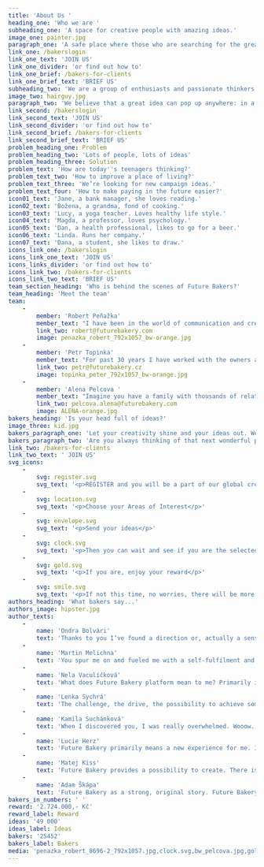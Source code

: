 ```yaml
---
title: 'About Us '
heading_one: 'Who we are '
subheading_one: 'A space for creative people with amazing ideas.'
image_one: painter.jpg
paragraph_one: 'A safe place where those who are searching for the great idea meet with the ones that have them. And where they have access not just to one amazing idea, but to several of them. A place, where the idea creators – who we call BAKERS get rewarded if their idea is selected by the client. We are a constantly growing group of bakers and creative thinkers. We believe it is important to provide a space for ideas and wonderful creations. We want to give everybody a chance to contribute. We believe the more idea makers we have, the more we can all move forward.'
link_one: /bakerslogin
link_one_text: 'JOIN US'
link_one_divider: 'or find out how to'
link_one_brief: /bakers-for-clients
link_one_brief_text: 'BRIEF US'
subheading_two: 'We are a group of enthusiasts and passionate thinkers'
image_two: hairguy.jpg
paragraph_two: 'We believe that a great idea can pop up anywhere: in a bar, during a wonderfully peaceful weekend, while running, before going to bed, while chatting with your loved one, from a student, retiree or stay-at-home mom or dad.'
link_second: /bakerslogin
link_second_text: 'JOIN US'
link_second_divider: 'or find out how to'
link_second_brief: /bakers-for-clients
link_second_brief_text: 'BRIEF US'
problem_heading_one: Problem
problem_heading_two: 'Lots of people, lots of ideas'
problem_heading_three: Solution
problem_text: 'How are today''s teenagers thinking?'
problem_text_two: 'How to improve a place of living?'
problem_text_three: 'We’re looking for new campaign ideas.'
problem_text_four: 'How to make paying in the future easier?'
icon01_text: 'Jane, a bank manager, she loves reading.'
icon02_text: 'Božena, a grandma, fond of cooking.'
icon03_text: 'Lucy, a yoga teacher. Loves healthy life style.'
icon04_text: 'Magda, a professor, loves psychology.'
icon05_text: 'Dan, a health professional, likes to go for a beer.'
icon06_text: 'Linda. Runs her company.'
icon07_text: 'Dana, a student, she likes to draw.'
icons_link_one: /bakerslogin
icons_link_one_text: 'JOIN US'
icons_links_divider: 'or find out how to'
icons_link_two: /bakers-for-clients
icons_link_two_text: 'BRIEF US'
team_section_heading: 'Who is behind the scenes of Future Bakers?'
team_heading: 'Meet the team'
team:
    -
        member: 'Robert Peňažka'
        member_text: "I have been in the world of communication and creativity for 25 years. I constantly start to be able to finish and I finish to be able to start.\r\nAfter 9 years I ended up as the leader of Leo Burnett Prague, I set up Kaspen agency to leave after 7 years and established Yinachi studio.\r\nI seek passionate Clients, I connect the world of commercialism / advertising and art.\r\nI stand behind “Kmeny” project, “Neboj” or “Velký bobek” books. I publish Magnus magazine.\r\nI am an uncle of Kašpárek v rohlíku and Kefír festival. I cofounded “Rodiče vítáni” (“Parents welcome”) and together with Petr Topinka we built Future Bakery family."
        link_two: robert@futurebakery.com
        image: penazka_robert_792x1057_bw-orange.jpg
    -
        member: 'Petr Topinka'
        member_text: "For past 30 years I have worked with the owners and leaders of successful companies across the whole world. Even with politicians and country leaders.\r\nI help them with strategic marketing and communication.\r\nFor many years I was connected with BBDO Worldwide agency network. I worked in BBDO Toronto and lead Prague office which stood behind great creative and business projects in the Czech Republic and CEE region. I found and helped unlock hundreds of talents.\r\nAll this helped me see even more clearly that the crowd can do more that “the above”.\r\nThat’s why Robert Peňažka and I have built Future Bakery platform. For everybody to participate, for us to listen better and for things to work better."
        link_two: petr@futurebakery.cz
        image: topinka_peter_792x1057_bw-orange.jpg
    -
        member: 'Alena Pelcova '
        member_text: "Imagine you have a family with thousands of relatives.\r\nThis is exactly the family Alena takes care of. Future Bakery family comprising of twenty five thousands people from the crowd. People with great energy and ideas.\r\nWe know very well that none of us is as smart as we all together. Also, that we are all creative. It’s enough to give impulse and it rolls off. This world is full of creativity, fresh and - for somebody - weird ideas and insights. Our work is to work well with this and give it all a life."
        link_two: pelcova.alena@futurebakery.com
        image: ALENA-orange.jpg
bakers_heading: 'Is your head full of ideas?'
image_three: kid.jpg
bakers_paragraph_one: 'Let your creativity shine and your ideas out. We will have an abundance of great projects, that will inspire you. Help us solve them!! Have fun with it!'
bakers_paragraph_two: 'Are you always thinking of that next wonderful product or are you passionate about creativity, writing or digital design? Or you just love sharing your opinion.'
link_two: /bakers-for-clients
link_two_text: ' JOIN US'
svg_icons:
    -
        svg: register.svg
        svg_text: '<p>REGISTER and you will be a part of our global creative family</p>'
    -
        svg: location.svg
        svg_text: '<p>Choose your Areas of Interest</p>'
    -
        svg: envelope.svg
        svg_text: '<p>Send your ideas</p>'
    -
        svg: clock.svg
        svg_text: '<p>Then you can wait and see if you are the selected baker</p>'
    -
        svg: gold.svg
        svg_text: '<p>If you are, enjoy your reward</p>'
    -
        svg: smile.svg
        svg_text: '<p>If not this time, no worries, there will be more projects</p>'
authors_heading: 'What bakers say...'
authors_image: hipster.jpg
author_texts:
    -
        name: 'Ondra Bolvári'
        text: 'Thanks to you I’ve found a direction or, actually a sense of my life. Because I did not know for long what I might be interested in… and then you came and taught me to freely put my ideas on paper and surprisingly, they caught someone’s attention. So even though I graduated from IT school, I plunged myself into online marketing where I found myself. Now I manage my e-shop and do the marketing around and this is where I got purely thanks to Future Bakery. It would never come to my mind to be interested in that sphere because I did not now it then.'
    -
        name: 'Martin Melichna'
        text: 'You spur me on and fueled me with a self-fulfilment and joy from picking the sweetest and juiciest fruits when my ideas were selected as the winning ones. Future Bakery literally catapulted me into much more competitive spheres and levels than I had ever been.'
    -
        name: 'Nela Vaculíčková'
        text: 'What does Future Bakery platform mean to me? Primarily it’s a heart matter. It’s a passion. It’s a joy. It’s moment when I can influence the world around me. It’s my Future Bakery.'
    -
        name: 'Lenka Sychrá'
        text: 'The challenge, the drive, the possibility to achieve something and check I can do it (or not). The possibility to spin my brain into full speed (?) and, moreover, the chance to get a reward. Thanks to you I can experience an interesting state of mind and a lot of emotions: curiosity, sometimes reluctance, but most of the time enthusiasm when I read a new project brief. Then comes an intensive thinking, creativity, idea check and the joy that I managed to accomplish the work. And the best about it is when I finally win, then I am overwhelmed by extreme happiness.'
    -
        name: 'Kamila Suchánková'
        text: 'When I discovered you, I was really overwhelmed. Wooow. Finally there is something new and really creative for all of us. It doesn’t matter if you are a student, designer, a shop assistant or a lawyer. Each one of us can in this country can co-create. For me this is great. In my leisure time I can go to Future Bakery pages, release my fantasy and relax from everyday routine. At the same time, there is a healthy competition and excitement whether my idea is the right one. I simply feel to be a part of a great team.'
    -
        name: 'Lucie Herz'
        text: 'Future Bakery primarily means a new experience for me. It proved to me that everybody can succeed (if they are not discouraged by not winning immediately). The portfolio of Clients is really wide. Coming up with ideas is both fun and challenge as I do not work in this branch.'
    -
        name: 'Matej Kiss'
        text: 'Future Bakery provides a possibility to create. There is a lot of techniques and mobile applications for improving your creativity, but your page offers real projects from real life and provides real rewards. And it’s not only about coming up with advertising campaigns. Projects like how to improve interior of a new model of Fiat to reflect a real need for women, or how to make use of velcro that can hold several kilograms or how to use a chip for contactless payments - it is also a technical issue.'
    -
        name: 'Adam Škápa'
        text: 'Future Bakery as a strong, original story. Future Bakery is a mediator, visionary, monk, guru, teacher, master, lover, sex, wild passion as well as a game with clear rules… crime and punishment, feast and work, entertainment, euphoria as well as hard work or tears, winning and losing, lover and friend…. Future Bakery is a laboratory of positive emotions, of inner challenge, it’s an alchymist. Future Bakery is primarily a strong original positive story! Future Bakery clearly and sensitively sets cooperation rules for everybody and clarifies mutual orientation. There is no discrimination or limits to your fantasy, motivation is the main aspect which Future Bakery uses phenomenally. And there is a feedback and final evaluation.'
bakers_in_numbers: ' '
reward: '2.724.000,- Kč'
reward_label: Reward
ideas: '49 000'
ideas_label: Ideas
bakers: '25452'
bakers_label: Bakers
media: 'penazka_robert_8696-2_792x1057.jpg,clock.svg,bw_pelcova.jpg,gold.svg,envelope.svg,hipster.jpg,braun_alex_792x1057_bw-orange.jpg,location.svg,hairguy.jpg,penazka_robert_8696-2_792x1057_bw.jpg,painter.jpg,pelcova.jpg,topinka_peter_8744-2_792x1057.jpg,register.svg,topinka_peter_792x1057_bw-orange.jpg,topinka_peter_8744-2_792x1057_bw.jpg,smile.svg,kid.jpg,penazka_robert_792x1057_bw-orange.jpg,ALENA-orange.jpg'
---
```


